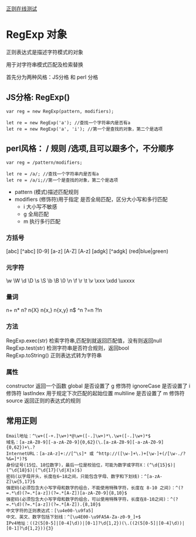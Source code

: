 
[正则在线测试](https://c.runoob.com/front-end/854/)


# RegExp 对象

正则表达式是描述字符模式的对象

用于对字符串模式匹配及检索替换

首先分为两种风格：JS分格 和 perl 分格


## JS分格: RegExp()

```
var reg = new RegExp(pattern, modifiers);

let re = new RegExp('a'); //查找一个字符串内是否有a
let re = new RegExp('a', 'i'); //第一个是查找的对象，第二个是选项

```

## perl风格： / 规则 /选项,且可以跟多个，不分顺序

```
var reg = /pattern/modifiers;

let re = /a/; //查找一个字符串内是否有a
let re = /a/i;//第一个是查找的对象，第二个是选项

```

- pattern (模式)描述匹配规则
- modifiers (修饰符)用于指定 是否全局匹配，区分大小写和多行匹配
    - i 大小写不敏感
    - g 全局匹配
    - m 执行多行匹配
  



### 方括号

[abc]
[^abc]
[0-9]
[a-z]
[A-Z]
[A-z]
[adgk]
[^adgk]
(red|blue|green)

### 元字符

\w
\W
\d
\D
\s
\S
\b
\B
\0
\n
\f
\r
\t
\v
\xxx
\xdd
\uxxxx

### 量词

n+
n*
n?
n{X}
n{x,}
n{x,y}
n$
^n
?=n
?!n


### 方法

RegExp.exec(str)            检索字符串,匹配到就返回匹配值，没有则返回null
RegExp.test(str)            检测字符串是否符合规则，返回bool    
RegExp.toString()           正则表达式转为字符串



### 属性

constructor             返回一个函数
global                  是否设置了 g 修饰符
ignoreCase              是否设置了 i 修饰符
lastIndex               用于规定下次匹配的起始位置
multiline               是否设置了 m 修饰符
source                  返回正则的表达式的规则



## 常用正则

```
Email地址：^\w+([-+.]\w+)*@\w+([-.]\w+)*\.\w+([-.]\w+)*$
域名：[a-zA-Z0-9][-a-zA-Z0-9]{0,62}(\.[a-zA-Z0-9][-a-zA-Z0-9]{0,62})+\.?
InternetURL：[a-zA-z]+://[^\s]* 或 ^http://([\w-]+\.)+[\w-]+(/[\w-./?%&=]*)?$
身份证号(15位、18位数字)，最后一位是校验位，可能为数字或字符X：(^\d{15}$)|(^\d{18}$)|(^\d{17}(\d|X|x)$)
密码(以字母开头，长度在6~18之间，只能包含字母、数字和下划线)：^[a-zA-Z]\w{5,17}$
强密码(必须包含大小写字母和数字的组合，不能使用特殊字符，长度在 8-10 之间)：^(?=.*\d)(?=.*[a-z])(?=.*[A-Z])[a-zA-Z0-9]{8,10}$
强密码(必须包含大小写字母和数字的组合，可以使用特殊字符，长度在8-10之间)：^(?=.*\d)(?=.*[a-z])(?=.*[A-Z]).{8,10}$
中文字符的正则表达式：[\u4e00-\u9fa5]
中文、英文、数字包括下划线：^[\u4E00-\u9FA5A-Za-z0-9_]+$
IPv4地址：((2(5[0-5]|[0-4]\d))|[0-1]?\d{1,2})(\.((2(5[0-5]|[0-4]\d))|[0-1]?\d{1,2})){3}
```